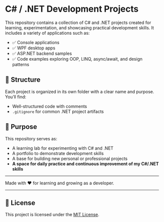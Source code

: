 # C# / .NET Development Projects

This repository contains a collection of C# and .NET projects created for learning, experimentation, and showcasing practical development skills. It includes a variety of applications such as:

- ✅ Console applications  
- ✅ WPF desktop apps  
- ✅ ASP.NET backend samples  
- ✅ Code examples exploring OOP, LINQ, async/await, and design patterns

## 📂 Structure

Each project is organized in its own folder with a clear name and purpose. You’ll find:

- Well-structured code with comments
- `.gitignore` for common .NET project artifacts

## 🎯 Purpose

This repository serves as:

- A learning lab for experimenting with C# and .NET
- A portfolio to demonstrate development skills
- A base for building new personal or professional projects
- **A space for daily practice and continuous improvement of my C#/.NET skills**

---

Made with ❤️ for learning and growing as a developer.

---

## 📜 License

This project is licensed under the [MIT License](LICENSE).
